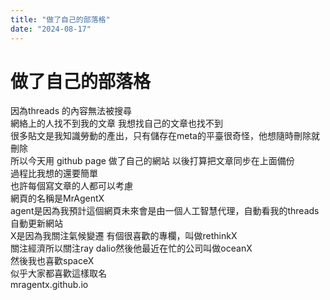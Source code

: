 ```yaml
---
title: "做了自己的部落格"
date: "2024-08-17"
---
```

# 做了自己的部落格

因為threads 的內容無法被搜尋  
網絡上的人找不到我的文章 我想找自己的文章也找不到  
很多貼文是我知識勞動的產出，只有儲存在meta的平臺很奇怪，他想隨時刪除就刪除  
所以今天用 github page 做了自己的網站 以後打算把文章同步在上面備份  
過程比我想的還要簡單  
也許每個寫文章的人都可以考慮  
網頁的名稱是MrAgentX  
agent是因為我預計這個網頁未來會是由一個人工智慧代理，自動看我的threads自動更新網站  
X是因為我關注氣候變遷 有個很喜歡的專欄，叫做rethinkX  
關注經濟所以關注ray dalio然後他最近在忙的公司叫做oceanX  
然後我也喜歡spaceX  
似乎大家都喜歡這樣取名  
mragentx.github.io
